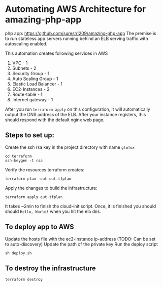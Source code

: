 # Automating AWS Architecture for amazing-php-app
php app: https://github.com/suresh1209/amazing-php-app
The premise is to run stateless app servers running behind
an ELB serving traffic with autoscaling enabled.

This automation creates following services in AWS
1. VPC - 1
2. Subnets - 2
3. Security Group - 1
4. Auto Scaling Group - 1
5. Elastic Load Balancer - 1
6. EC2-Instances - 2
7. Route-table - 1
8. Internet gateway - 1

After you run `terraform apply` on this configuration, it will
automatically output the DNS address of the ELB. After your instance
registers, this should respond with the default nginx web page.

## Steps to set up:

Create the ssh rsa key in the project directory with name `glofox`

```
cd terraform
ssh-keygen -t rsa
```

Verify the resources terraform creates:

```
terraform plan -out out.tfplan
```

Apply the changes to build the infrastructure:
```
terraform apply out.tfplan
```
It takes ~2min to finish the cloud-init script. Once, it is finished you should should `Hello, World!` when you hit the elb dns.

## To deploy app to AWS
Update the hosts file with the ec2-instance ip-address (TODO: Can be set to auto-discovery)
Update the path of the private key
Run the deploy script
```
sh deploy.sh
```


## To destroy the infrastructure
```
terraform destroy
```
